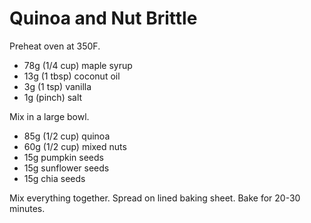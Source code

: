 # Quinoa and Nut Brittle

Preheat oven at 350F.

- 78g (1/4 cup) maple syrup
- 13g (1 tbsp) coconut oil
- 3g (1 tsp) vanilla
- 1g (pinch) salt

Mix in a large bowl.

- 85g (1/2 cup) quinoa
- 60g (1/2 cup) mixed nuts
- 15g pumpkin seeds
- 15g sunflower seeds
- 15g chia seeds

Mix everything together.
Spread on lined baking sheet.
Bake for 20-30 minutes.
